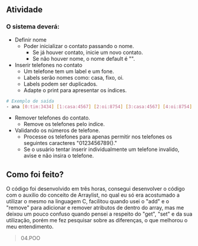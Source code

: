 ## Atividade

### O sistema deverá: ###

- Definir nome
    - Poder inicializar o contato passando o nome.
        - Se já houver contato, inicie um novo contato.
        - Se não houver nome, o nome default é "".
- Inserir telefones no contato
    - Um telefone tem um label e um fone.
    - Labels serão nomes como: casa, fixo, oi.
    - Labels podem ser duplicados.
    - Adapte o print para apresentar os índices.
```sh
# Exemplo de saída
- ana [0:tim:3434] [1:casa:4567] [2:oi:8754] [3:casa:4567] [4:oi:8754]
```
- Remover telefones do contato.
    - Remove os telefones pelo indice.
- Validando os números de telefone.
    - Processe os telefones para apenas permitir nos telefones os seguintes caracteres "0123456789()."
    - Se o usuário tentar inserir individualmente um telefone invalido, avise e não insira o telefone.


## Como foi feito? ###

O código foi desenvolvido em três horas, consegui desenvolver o código com o auxilio do conceito de Arraylist, no qual eu só era acostumado a utilizar o mesmo na linguagem C, facilitou quando usei o "add" e o "remove" para adicionar e remover atributos de dentro do array, mas me deixou um pouco confuso quando pensei a respeito do "get", "set" e da sua utilização, porém me fez pesquisar sobre as diferenças, o que melhorou o meu entendimento. 

> 04.POO
